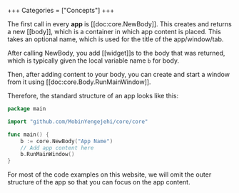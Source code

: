 +++
Categories = ["Concepts"]
+++

The first call in every **app** is [[doc:core.NewBody]]. This creates and returns a new [[body]], which is a container in which app content is placed. This takes an optional name, which is used for the title of the app/window/tab.

After calling NewBody, you add [[widget]]s to the body that was returned, which is typically given the local variable name `b` for body.

Then, after adding content to your body, you can create and start a window from it using [[doc:core.Body.RunMainWindow]].

Therefore, the standard structure of an app looks like this:

```Go
package main

import "github.com/MobinYengejehi/core/core"

func main() {
	b := core.NewBody("App Name")
	// Add app content here
	b.RunMainWindow()
}
```

For most of the code examples on this website, we will omit the outer structure of the app so that you can focus on the app content.
